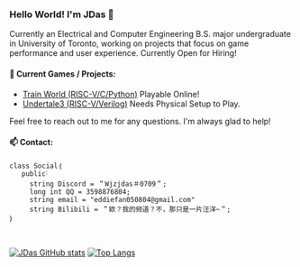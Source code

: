 ### Hello World! I'm JDas 👋

Currently an Electrical and Computer Engineering B.S. major undergraduate in University of Toronto, working on projects that focus on game performance and user experience. Currently Open for Hiring!

#### 🔭 Current Games / Projects:
  - [Train World (RISC-V/C/Python)](https://github.com/wjzjdas/Train-World) Playable Online! 
  - [Undertale3 (RISC-V/Verilog)](https://github.com/wjzjdas/undertale3) Needs Physical Setup to Play.

Feel free to reach out to me for any questions. I'm always glad to help!
#### 📫 Contact:
```
class Social｛
   public˸
     string Discord = ＂Wjzjdas＃0709＂;
     long int QQ = 3598876804;
     string email = "eddiefan050804@gmail.com"
     string Bilibili = ＂欸？我的频道？不，那只是一片汪洋~＂;
｝
```
<br/>

[![JDas GitHub stats](https://github-readme-stats.vercel.app/api?username=wjzjdas&theme=transparent)](https://github.com/anuraghazra/github-readme-stats) 
[![Top Langs](https://github-readme-stats.vercel.app/api/top-langs/?username=wjzjdas&theme=transparent&langs_count=10&layout=compact&hide=tex,Makefile,Mathematica,Scheme)](https://github.com/anuraghazra/github-readme-stats)

